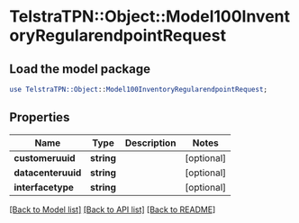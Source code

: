 # TelstraTPN::Object::Model100InventoryRegularendpointRequest

## Load the model package
```perl
use TelstraTPN::Object::Model100InventoryRegularendpointRequest;
```

## Properties
Name | Type | Description | Notes
------------ | ------------- | ------------- | -------------
**customeruuid** | **string** |  | [optional] 
**datacenteruuid** | **string** |  | [optional] 
**interfacetype** | **string** |  | [optional] 

[[Back to Model list]](../README.md#documentation-for-models) [[Back to API list]](../README.md#documentation-for-api-endpoints) [[Back to README]](../README.md)



